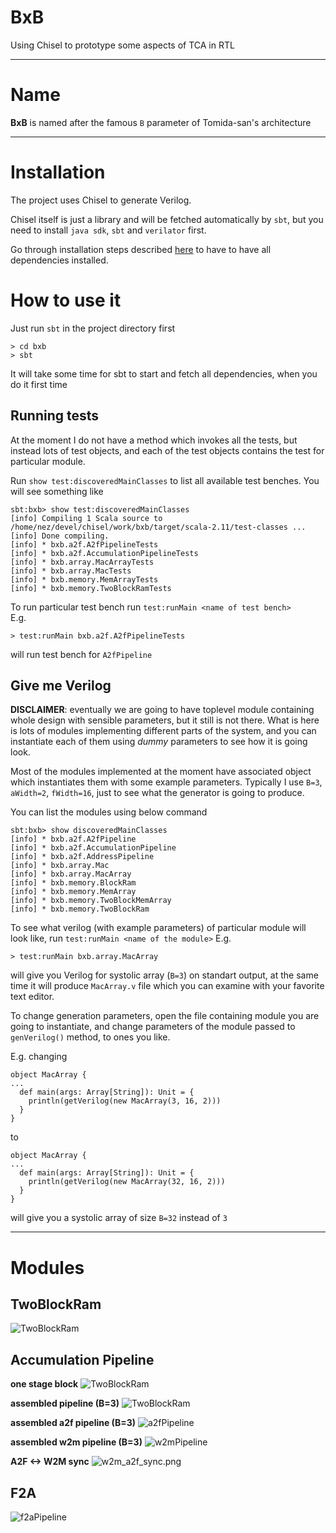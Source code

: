 # BxB
Using Chisel to prototype some aspects of TCA in RTL

---
# Name
**BxB** is named after the famous `B` parameter of Tomida-san's architecture

---
# Installation
The project uses Chisel to generate Verilog.

Chisel itself is just a library and will be fetched automatically by `sbt`,
but you need to install `java sdk`, `sbt` and `verilator` first.

Go through installation steps described [here](https://github.com/freechipsproject/chisel3#installation)
to have to have all dependencies installed.

# How to use it
Just run `sbt` in the project directory first
```
> cd bxb
> sbt
```
It will take some time for sbt to start and fetch all dependencies, when you do it first time

## Running tests
At the moment I do not have a method which invokes all the tests, but instead lots of test objects,
and each of the test objects contains the test for particular module.

Run `show test:discoveredMainClasses` to list all available test benches. You will see something like
```
sbt:bxb> show test:discoveredMainClasses
[info] Compiling 1 Scala source to /home/nez/devel/chisel/work/bxb/target/scala-2.11/test-classes ...
[info] Done compiling.
[info] * bxb.a2f.A2fPipelineTests
[info] * bxb.a2f.AccumulationPipelineTests
[info] * bxb.array.MacArrayTests
[info] * bxb.array.MacTests
[info] * bxb.memory.MemArrayTests
[info] * bxb.memory.TwoBlockRamTests
```

To run particular test bench run `test:runMain <name of test bench>`  
E.g.
```
> test:runMain bxb.a2f.A2fPipelineTests
```
will run test bench for `A2fPipeline`


## Give me Verilog
**DISCLAIMER**: eventually we are going to have toplevel module containing whole design with sensible parameters,
but it still is not there. What is here is lots of modules implementing different parts of the system, and you can
instantiate each of them using *dummy* parameters to see how it is going look.

Most of the modules implemented at the moment have associated object which instantiates them with some example parameters.
Typically I use `B=3`, `aWidth=2`, `fWidth=16`, just to see what the generator is going to produce.

You can list the modules using below command
```
sbt:bxb> show discoveredMainClasses
[info] * bxb.a2f.A2fPipeline
[info] * bxb.a2f.AccumulationPipeline
[info] * bxb.a2f.AddressPipeline
[info] * bxb.array.Mac
[info] * bxb.array.MacArray
[info] * bxb.memory.BlockRam
[info] * bxb.memory.MemArray
[info] * bxb.memory.TwoBlockMemArray
[info] * bxb.memory.TwoBlockRam
```

To see what verilog (with example parameters) of particular module will look like, run `test:runMain <name of the module>`
E.g.
```
> test:runMain bxb.array.MacArray
```
will give you Verilog for systolic array (`B=3`) on standart output, at the same time it will produce `MacArray.v` file
which you can examine with your favorite text editor.

To change generation parameters, open the file containing module you are going to instantiate, and change parameters
of the module passed to `genVerilog()` method, to ones you like.

E.g. changing
```
object MacArray {
...
  def main(args: Array[String]): Unit = {
    println(getVerilog(new MacArray(3, 16, 2)))
  }
}
```
to
```
object MacArray {
...
  def main(args: Array[String]): Unit = {
    println(getVerilog(new MacArray(32, 16, 2)))
  }
}
```
will give you a systolic array of size `B=32` instead of `3`

---
# Modules

## TwoBlockRam
![TwoBlockRam](./docs/diagrams/TwoBlockRam.png)

## Accumulation Pipeline

**one stage block**
![TwoBlockRam](./docs/diagrams/accumulationPipelineElement.png)

**assembled pipeline (B=3)**
![TwoBlockRam](./docs/diagrams/accumulationPipeline.png)

**assembled a2f pipeline (B=3)**
![a2fPipeline](./docs/diagrams/a2fPipeline.png)

**assembled w2m pipeline (B=3)**
![w2mPipeline](./docs/diagrams/w2mPipeline.png)

**A2F <-> W2M sync**
![w2m_a2f_sync.png](./docs/diagrams/w2m_a2f_sync.png)


## F2A
![f2aPipeline](./docs/diagrams/f2apipeline.png)
